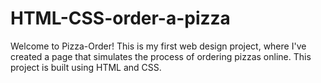 # HTML-CSS-order-a-pizza
Welcome to Pizza-Order! This is my first web design project, where I've created a page that simulates the process of ordering pizzas online. This project is built using HTML and CSS.

